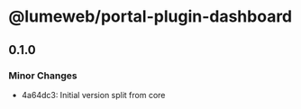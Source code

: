 # @lumeweb/portal-plugin-dashboard

## 0.1.0

### Minor Changes

- 4a64dc3: Initial version split from core
